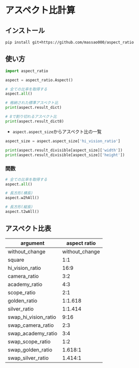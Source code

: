 
# アスペクト比計算

## インストール
```
pip install git+https://github.com/massao000/aspect_ratio
```

## 使い方

```python
import aspect_ratio

aspect = aspect_ratio.Aspect()

# 全ての比率を取得する
aspect.all()

# 格納された標準アスペクト比
print(aspect.result_dict)

# 8で割り切れるアスペクト比
print(aspect.result_dict8)
```

* `aspect.aspect_size`からアスペクト比の一覧
```python
aspect_size = aspect.aspect_size['hi_vision_ratio']

print(aspect.result_divisible[aspect_size]['width'])
print(aspect.result_divisible[aspect_size]['height'])
```


### 関数
```python
# 全ての比率を取得する
aspect.all()

# 長方形(横長)
aspect.w2hAll()

# 長方形(縦長)
aspect.t2wAll()
```

## アスペクト比表
|argument|aspect ratio|
|--|--|
|without_change|without_change|
|square|1:1|
|hi_vision_ratio|16:9|
|camera_ratio|3:2|
|academy_ratio|4:3|
|scope_ratio|2:1|
|golden_ratio|1:1.618|
|silver_ratio|1:1.414|
|swap_hi_vision_ratio|9:16|
|swap_camera_ratio|2:3|
|swap_academy_ratio|3:4|
|swap_scope_ratio|1:2|
|swap_golden_ratio|1.618:1|
|swap_silver_ratio|1.414:1|
